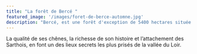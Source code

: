 ```yaml
---
title: "La forêt de Bercé "
featured_image: '/images/foret-de-berce-automne.jpg'
description: "Bercé, est une forêt d'exception de 5400 hectares située à 30 km au sud du Mans. "
---
```

La qualité de ses chênes, la richesse de son histoire et l’attachement des Sarthois, en font un des lieux secrets les plus prisés de la vallée du Loir.
